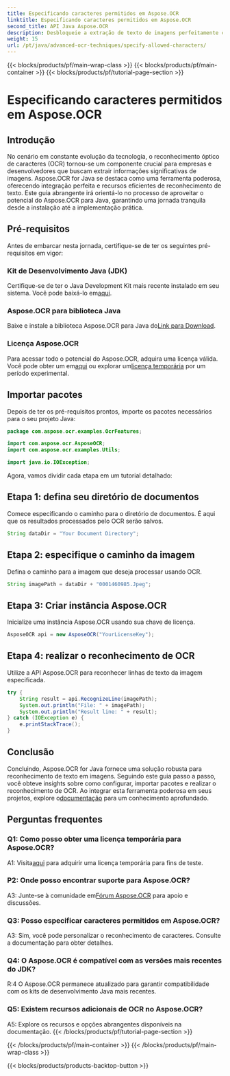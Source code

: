 ```yaml
---
title: Especificando caracteres permitidos em Aspose.OCR
linktitle: Especificando caracteres permitidos em Aspose.OCR
second_title: API Java Aspose.OCR
description: Desbloqueie a extração de texto de imagens perfeitamente com Aspose.OCR para Java. Siga nosso guia passo a passo para uma integração eficiente.
weight: 15
url: /pt/java/advanced-ocr-techniques/specify-allowed-characters/
---
```


{{< blocks/products/pf/main-wrap-class >}}
{{< blocks/products/pf/main-container >}}
{{< blocks/products/pf/tutorial-page-section >}}

# Especificando caracteres permitidos em Aspose.OCR

## Introdução

No cenário em constante evolução da tecnologia, o reconhecimento óptico de caracteres (OCR) tornou-se um componente crucial para empresas e desenvolvedores que buscam extrair informações significativas de imagens. Aspose.OCR for Java se destaca como uma ferramenta poderosa, oferecendo integração perfeita e recursos eficientes de reconhecimento de texto. Este guia abrangente irá orientá-lo no processo de aproveitar o potencial do Aspose.OCR para Java, garantindo uma jornada tranquila desde a instalação até a implementação prática.

## Pré-requisitos

Antes de embarcar nesta jornada, certifique-se de ter os seguintes pré-requisitos em vigor:

### Kit de Desenvolvimento Java (JDK)

 Certifique-se de ter o Java Development Kit mais recente instalado em seu sistema. Você pode baixá-lo em[aqui](https://www.oracle.com/java/technologies/javase-downloads.html).

### Aspose.OCR para biblioteca Java

 Baixe e instale a biblioteca Aspose.OCR para Java do[Link para Download](https://releases.aspose.com/ocr/java/).

### Licença Aspose.OCR

 Para acessar todo o potencial do Aspose.OCR, adquira uma licença válida. Você pode obter um em[aqui](https://purchase.aspose.com/buy) ou explorar um[licença temporária](https://purchase.aspose.com/temporary-license/) por um período experimental.

## Importar pacotes

Depois de ter os pré-requisitos prontos, importe os pacotes necessários para o seu projeto Java:

```java
package com.aspose.ocr.examples.OcrFeatures;

import com.aspose.ocr.AsposeOCR;
import com.aspose.ocr.examples.Utils;

import java.io.IOException;
```

Agora, vamos dividir cada etapa em um tutorial detalhado:

## Etapa 1: defina seu diretório de documentos

Comece especificando o caminho para o diretório de documentos. É aqui que os resultados processados pelo OCR serão salvos.

```java
String dataDir = "Your Document Directory";
```

## Etapa 2: especifique o caminho da imagem

Defina o caminho para a imagem que deseja processar usando OCR.

```java
String imagePath = dataDir + "0001460985.Jpeg";
```

## Etapa 3: Criar instância Aspose.OCR

Inicialize uma instância Aspose.OCR usando sua chave de licença.

```java
AsposeOCR api = new AsposeOCR("YourLicenseKey");
```

## Etapa 4: realizar o reconhecimento de OCR

Utilize a API Aspose.OCR para reconhecer linhas de texto da imagem especificada.

```java
try {
    String result = api.RecognizeLine(imagePath);
    System.out.println("File: " + imagePath);
    System.out.println("Result line: " + result);
} catch (IOException e) {
    e.printStackTrace();
}
```

## Conclusão

 Concluindo, Aspose.OCR for Java fornece uma solução robusta para reconhecimento de texto em imagens. Seguindo este guia passo a passo, você obteve insights sobre como configurar, importar pacotes e realizar o reconhecimento de OCR. Ao integrar esta ferramenta poderosa em seus projetos, explore o[documentação](https://reference.aspose.com/ocr/java/) para um conhecimento aprofundado.

## Perguntas frequentes

### Q1: Como posso obter uma licença temporária para Aspose.OCR?

 A1: Visita[aqui](https://purchase.aspose.com/temporary-license/) para adquirir uma licença temporária para fins de teste.

### P2: Onde posso encontrar suporte para Aspose.OCR?

 A3: Junte-se à comunidade em[Fórum Aspose.OCR](https://forum.aspose.com/c/ocr/16) para apoio e discussões.

### Q3: Posso especificar caracteres permitidos em Aspose.OCR?

A3: Sim, você pode personalizar o reconhecimento de caracteres. Consulte a documentação para obter detalhes.

### Q4: O Aspose.OCR é compatível com as versões mais recentes do JDK?

R:4 O Aspose.OCR permanece atualizado para garantir compatibilidade com os kits de desenvolvimento Java mais recentes.

### Q5: Existem recursos adicionais de OCR no Aspose.OCR?

A5: Explore os recursos e opções abrangentes disponíveis na documentação.
{{< /blocks/products/pf/tutorial-page-section >}}

{{< /blocks/products/pf/main-container >}}
{{< /blocks/products/pf/main-wrap-class >}}

{{< blocks/products/products-backtop-button >}}
